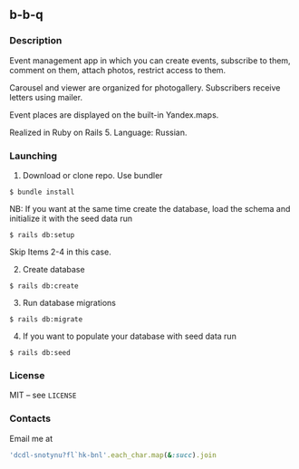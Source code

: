 ## b-b-q

### Description

Event management app in which you can create events, subscribe to them, comment on them, attach photos, restrict access to them.

Carousel and viewer are organized for photogallery. Subscribers receive letters using mailer.

Event places are displayed on the built-in Yandex.maps.

Realized in Ruby on Rails 5. Language: Russian.

### Launching

1. Download or clone repo. Use bundler

```console
$ bundle install
```

NB: If you want at the same time create the database, load the schema and initialize it with the seed data run

```console
$ rails db:setup
```

Skip Items 2-4 in this case.

2. Create database

```console
$ rails db:create
```

3. Run database migrations

```console
$ rails db:migrate
```

4. If you want to populate your database with seed data run

```console
$ rails db:seed
```

### License

MIT – see `LICENSE`

### Contacts

Email me at

```rb
'dcdl-snotynu?fl`hk-bnl'.each_char.map(&:succ).join
```
